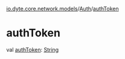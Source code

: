 [io.dyte.core.network.models](../index.md)/[Auth](index.md)/[authToken](auth-token.md)

# authToken


val [authToken](auth-token.md): [String](https://kotlinlang.org/api/latest/jvm/stdlib/kotlin/-string/index.html)
